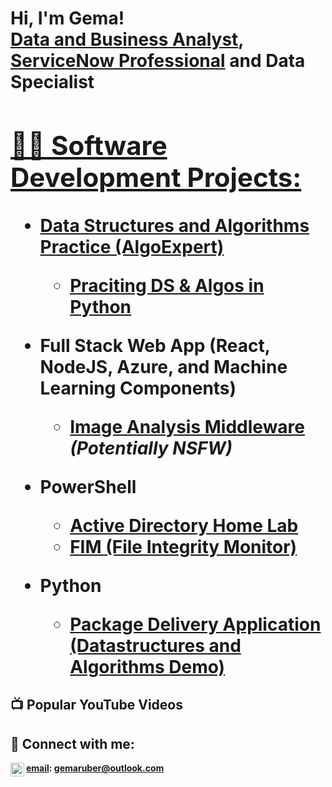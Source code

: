 

<h1>Hi, I'm Gema! <br/><a href="https://github.com/NGemaR">Data and Business Analyst</a>, <a href="[(https://www.linkedin.com/in/nurit-gema-ruber-89140b11/)"> ServiceNow Professional</a> and Data Specialist <a href="[(https://www.linkedin.com/in/nurit-gema-ruber-89140b11/)">

<h2>👨‍💻 Software Development Projects:</h2>

- <b>Data Structures and Algorithms Practice (AlgoExpert)</b>
  - [Praciting DS & Algos in Python](https://github.com/joshmadakor1/Algorithms-Practice)
- <b>Full Stack Web App (React, NodeJS, Azure, and Machine Learning Components)</b>
  - [Image Analysis Middleware](https://github.com/joshmadakor1/4chan-Image-Analysis-Middleware-C964) <b><i>(Potentially NSFW)</b></i>
- <b>PowerShell</b>
    - [Active Directory Home Lab](https://github.com/joshmadakor1/AD_PS)
  - [FIM (File Integrity Monitor)](https://github.com/joshmadakor1/PowerShell-Integrity-FIM)

- <b>Python</b>
  - [Package Delivery Application (Datastructures and Algorithms Demo)](https://github.com/joshmadakor1/Package-Delivery-Pathfinding-Algorithm)

<h2>📺 Popular YouTube Videos</h2>


<h2> 🤳 Connect with me:</h2>

[<img align="left" alt="JoshMadakor | LinkedIn" width="22px" src="(https://www.linkedin.com/in/nurit-gema-ruber-89140b11/)" />][linkedin]

<b> [email]: gemaruber@outlook.com <b>

[youtube]:  
[instagram]: 
[linkedin]: https://linkedin.com/in/joshmadakor](https://www.linkedin.com/in/nurit-gema-ruber-89140b11/)
[email]: gemaruber@outlook.com

<!--
**joshmadakor1/joshmadakor1** is a ✨ _special_ ✨ repository because its `README.md` (this file) appears on your GitHub profile.

Here are some ideas to get you started:

- 🔭 I’m currently working on ...
- 🌱 I’m currently learning ...
- 👯 I’m looking to collaborate on ...
- 🤔 I’m looking for help with ...
- 💬 Ask me about ...
- 📫 How to reach me: ...
- 😄 Pronouns: ...
- ⚡ Fun fact: ...
-->
